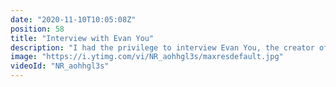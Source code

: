 ```yaml
---
date: "2020-11-10T10:05:08Z"
position: 58
title: "Interview with Evan You"
description: "I had the privilege to interview Evan You, the creator of Vue.js. I collaborated with Passionate People, the organizers of the excellent Vue.js Global conference and together we came up with a round table discussion format.\n\nIn this discussion I was joined by Marc Backes and Israel Roldán León. We tend to go into the more personal and behind the scenes questions rather than just being technical. This provides a great look into Evan as a person rather than just talking tech.\n\nEvan You: https://twitter.com/youyuxi\nMarc Backes: https://twitter.com/themarcba\nIsrael Roldán León: https://twitter.com/isro_me\nPassionate People: https://twitter.com/passionpeopleNL\n\nFollow me here:\nWebsite: https://timbenniks.dev\nTwitter: https://twitter.com/timbenniks\nGithub: https://github.com/timbenniks\n\nPoster image taken from Github.\n\n#vue #evanyou #interview"
image: "https://i.ytimg.com/vi/NR_aohhgl3s/maxresdefault.jpg"
videoId: "NR_aohhgl3s"
---
```


